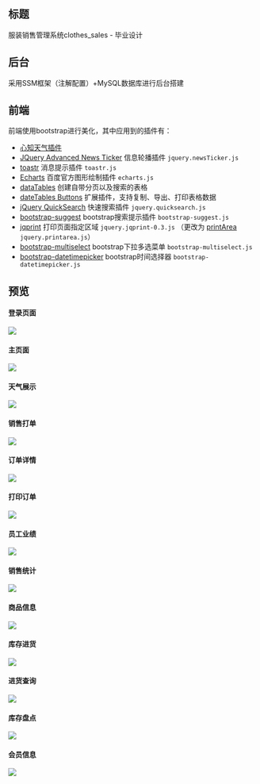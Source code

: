 ## 标题
服装销售管理系统clothes_sales - 毕业设计
## 后台
采用SSM框架（注解配置）+MySQL数据库进行后台搭建
## 前端
前端使用bootstrap进行美化，其中应用到的插件有：
* [心知天气插件](https://www.seniverse.com/widget)
* [JQuery Advanced News Ticker](https://github.com/risq/jquery-advanced-news-ticker) 信息轮播插件 `jquery.newsTicker.js`
* [toastr](https://github.com/CodeSeven/toastr) 消息提示插件 `toastr.js`
* [Echarts](http://echarts.baidu.com/) 百度官方图形绘制插件 `echarts.js`
* [dataTables](https://datatables.net/) 创建自带分页以及搜索的表格
* [dateTables Buttons](https://datatables.net/extensions/buttons/) 扩展插件，支持复制、导出、打印表格数据
* [jQuery QuickSearch](https://github.com/DeuxHuitHuit/quicksearch) 快速搜索插件 `jquery.quicksearch.js`
* [bootstrap-suggest](https://github.com/lzwme/bootstrap-suggest-plugin) bootstrap搜索提示插件 `bootstrap-suggest.js`
* [jqprint](http://webscripts.softpedia.com/script/Modules/jQuery-Plugins/jqPrint-68448.html) 打印页面指定区域 `jquery.jqprint-0.3.js` （更改为 [printArea](https://github.com/RitsC/PrintArea) `jquery.printarea.js`）
* [bootstrap-multiselect](https://github.com/davidstutz/bootstrap-multiselect) bootstrap下拉多选菜单 `bootstrap-multiselect.js`
* [bootstrap-datetimepicker](https://github.com/smalot/bootstrap-datetimepicker) bootstrap时间选择器 `bootstrap-datetimepicker.js`

## 预览
#### 登录页面
![](https://github.com/xeahsoon/clothes_sales/blob/master/WebContent/images/preview/login.png)
#### 主页面
![](https://github.com/xeahsoon/clothes_sales/blob/master/WebContent/images/preview/main.png)
#### 天气展示
![](https://github.com/xeahsoon/clothes_sales/blob/master/WebContent/images/preview/weather.png)
#### 销售打单
![](https://github.com/xeahsoon/clothes_sales/blob/master/WebContent/images/preview/make_order.png)
#### 订单详情
![](https://github.com/xeahsoon/clothes_sales/blob/master/WebContent/images/preview/order_detail.png)
#### 打印订单
![](https://github.com/xeahsoon/clothes_sales/blob/master/WebContent/images/preview/print_order.png)
#### 员工业绩
![](https://github.com/xeahsoon/clothes_sales/blob/master/WebContent/images/preview/staff_sales.png)
#### 销售统计
![](https://github.com/xeahsoon/clothes_sales/blob/master/WebContent/images/preview/statics.png)
#### 商品信息
![](https://github.com/xeahsoon/clothes_sales/blob/master/WebContent/images/preview/good_detail.png)
#### 库存进货
![](https://github.com/xeahsoon/clothes_sales/blob/master/WebContent/images/preview/storagein.png)
#### 进货查询
![](https://github.com/xeahsoon/clothes_sales/blob/master/WebContent/images/preview/storagein_history.png)
#### 库存盘点
![](https://github.com/xeahsoon/clothes_sales/blob/master/WebContent/images/preview/check_storage.png)
#### 会员信息
![](https://github.com/xeahsoon/clothes_sales/blob/master/WebContent/images/preview/member.png)
